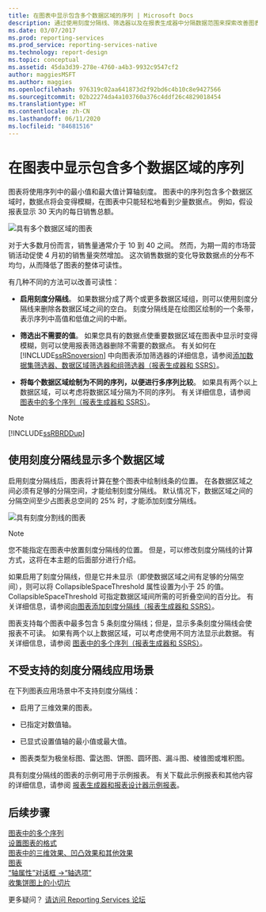 ```yaml
---
title: 在图表中显示包含多个数据区域的序列 | Microsoft Docs
description: 通过使用刻度分隔线、筛选器以及在报表生成器中分隔数据范围来探索改善图表可读性的方法。
ms.date: 03/07/2017
ms.prod: reporting-services
ms.prod_service: reporting-services-native
ms.technology: report-design
ms.topic: conceptual
ms.assetid: 45da3d39-278e-4760-a4b3-9932c9547cf2
author: maggiesMSFT
ms.author: maggies
ms.openlocfilehash: 976319c02aa641873d2f92bd6c4b10c8e9427566
ms.sourcegitcommit: 02b22274da4a103760a376c4ddf26c4829018454
ms.translationtype: HT
ms.contentlocale: zh-CN
ms.lasthandoff: 06/11/2020
ms.locfileid: "84681516"
---
```

# <a name="displaying-a-series-with-multiple-data-ranges-on-a-chart"></a>在图表中显示包含多个数据区域的序列

  图表将使用序列中的最小值和最大值计算轴刻度。 图表中的序列包含多个数据区域时，数据点将会变得模糊，在图表中只能轻松地看到少量数据点。 例如，假设报表显示 30 天内的每日销售总额。  
  
 ![具有多个数据区域的图表](../../reporting-services/report-design/media/rs-multipledatarangeschart.gif "具有多个数据区域的图表")  
  
 对于大多数月份而言，销售量通常介于 10 到 40 之间。 然而，为期一周的市场营销活动促使 4 月初的销售量突然增加。 这次销售数据的变化导致数据点的分布不均匀，从而降低了图表的整体可读性。  
  
 有几种不同的方法可以改善可读性：  
  
-   **启用刻度分隔线**。 如果数据分成了两个或更多数据区域组，则可以使用刻度分隔线来删除各数据区域之间的空白。 刻度分隔线是在绘图区绘制的一个条带，表示序列中高值和低值之间的中断。  
  
-   **筛选出不需要的值**。 如果您具有的数据点使重要数据区域在图表中显示时变得模糊，则可以使用报表筛选器删除不需要的数据点。 有关如何在 [!INCLUDE[ssRSnoversion](../../includes/ssrsnoversion-md.md)] 中向图表添加筛选器的详细信息，请参阅[添加数据集筛选器、数据区域筛选器和组筛选器（报表生成器和 SSRS）](../../reporting-services/report-design/add-dataset-filters-data-region-filters-and-group-filters.md)。  
  
-   **将每个数据区域绘制为不同的序列，以便进行多序列比较**。 如果具有两个以上数据区域，可以考虑将数据区域分隔为不同的序列。 有关详细信息，请参阅 [图表中的多个序列（报表生成器和 SSRS）](../../reporting-services/report-design/multiple-series-on-a-chart-report-builder-and-ssrs.md)。  
  
> [!NOTE]  
>  [!INCLUDE[ssRBRDDup](../../includes/ssrbrddup-md.md)]  
  
## <a name="displaying-multiple-data-ranges-using-scale-breaks"></a>使用刻度分隔线显示多个数据区域  
 启用刻度分隔线后，图表将计算在整个图表中绘制线条的位置。 在各数据区域之间必须有足够的分隔空间，才能绘制刻度分隔线。 默认情况下，数据区域之间的分隔空间至少占图表总空间的 25% 时，才能添加刻度分隔线。  
  
 ![具有刻度分割线的图表](../../reporting-services/report-design/media/rs-multipledatarangeschart-scalebreak.gif "具有刻度分割线的图表")  
  
> [!NOTE]  
>  您不能指定在图表中放置刻度分隔线的位置。 但是，可以修改刻度分隔线的计算方式，这将在本主题的后面部分进行介绍。  
  
 如果启用了刻度分隔线，但是它并未显示（即使数据区域之间有足够的分隔空间），则可以将 CollapsibleSpaceThreshold 属性设置为小于 25 的值。 CollapsibleSpaceThreshold 可指定数据区域间所需的可折叠空间的百分比。 有关详细信息，请参阅[向图表添加刻度分隔线（报表生成器和 SSRS）](../../reporting-services/report-design/add-scale-breaks-to-a-chart-report-builder-and-ssrs.md)。  
  
 图表支持每个图表中最多包含 5 条刻度分隔线；但是，显示多条刻度分隔线会使报表不可读。 如果有两个以上数据区域，可以考虑使用不同方法显示此数据。 有关详细信息，请参阅 [图表中的多个序列（报表生成器和 SSRS）](../../reporting-services/report-design/multiple-series-on-a-chart-report-builder-and-ssrs.md)。  
  
## <a name="unsupported-scale-break-scenarios"></a>不受支持的刻度分隔线应用场景  
 在下列图表应用场景中不支持刻度分隔线：  
  
-   启用了三维效果的图表。  
  
-   已指定对数值轴。  
  
-   已显式设置值轴的最小值或最大值。  
  
-   图表类型为极坐标图、雷达图、饼图、圆环图、漏斗图、棱锥图或堆积图。  
  
 具有刻度分隔线的图表的示例可用于示例报表。 有关下载此示例报表和其他内容的详细信息，请参阅 [报表生成器和报表设计器示例报表](https://go.microsoft.com/fwlink/?LinkId=198283)。  

## <a name="next-steps"></a>后续步骤

[图表中的多个序列](../../reporting-services/report-design/multiple-series-on-a-chart-report-builder-and-ssrs.md)   
[设置图表的格式](../../reporting-services/report-design/formatting-a-chart-report-builder-and-ssrs.md)   
[图表中的三维效果、凹凸效果和其他效果](../../reporting-services/report-design/chart-effects-3d-bevel-and-other-report-builder.md)   
[图表](../../reporting-services/report-design/charts-report-builder-and-ssrs.md)   
[“轴属性”对话框 ->“轴选项”](https://msdn.microsoft.com/library/b276e210-7a12-48ae-971b-7dabae51df11)   
[收集饼图上的小切片](../../reporting-services/report-design/collect-small-slices-on-a-pie-chart-report-builder-and-ssrs.md)  

更多疑问？ [请访问 Reporting Services 论坛](https://go.microsoft.com/fwlink/?LinkId=620231)
